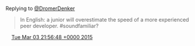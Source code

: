 Replying to [@DromerDenker](https://twitter.com/DromerDenker/status/572018227469004800)

> In English: a junior will overestimate the speed of a more experienced peer developer\. \#soundfamiliar?

<img src="../../media/tweet.ico" width="12" /> [Tue Mar 03 21:56:48 +0000 2015](https://twitter.com/DromerDenker/status/572878316853600260)